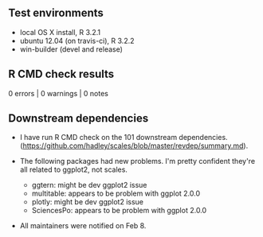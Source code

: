 ## Test environments
* local OS X install, R 3.2.1
* ubuntu 12.04 (on travis-ci), R 3.2.2
* win-builder (devel and release)

## R CMD check results
0 errors | 0 warnings | 0 notes

## Downstream dependencies

* I have run R CMD check on the 101 downstream dependencies.
  (https://github.com/hadley/scales/blob/master/revdep/summary.md).

* The following packages had new problems. I'm pretty confident they're
  all related to ggplot2, not scales.

  * ggtern: might be dev ggplot2 issue
  * multitable: appears to be problem with ggplot 2.0.0
  * plotly: might be dev ggplot2 issue
  * SciencesPo: appears to be problem with ggplot 2.0.0

* All maintainers were notified on Feb 8.

